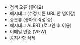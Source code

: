 - 검색 오류 (좋아요)
- 해시태그 (수정 버튼 URL 안 넘어감)
- 중분류 (좋아요 작성 중)
- 해시태그 ALERT (로그인 후 이용)
- 이메일 인증 (VIEW)
- 공지사항 삭제
